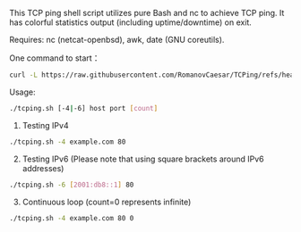 This TCP ping shell script utilizes pure Bash and nc to achieve TCP ping. It has colorful statistics output (including uptime/downtime) on exit. 

Requires: nc (netcat-openbsd), awk, date (GNU coreutils). 

One command to start：

```bash
curl -L https://raw.githubusercontent.com/RomanovCaesar/TCPing/refs/heads/main/tcping.sh -o tcping.sh && chmod +x tcping.sh
```

Usage:

```bash
./tcping.sh [-4|-6] host port [count]
```

1. Testing IPv4

```bash
./tcping.sh -4 example.com 80 
```

2. Testing IPv6 (Please note that using square brackets around IPv6 addresses) 

```bash
./tcping.sh -6 [2001:db8::1] 80 
```

3. Continuous loop (count=0 represents infinite)

```bash
./tcping.sh -4 example.com 80 0 
```
